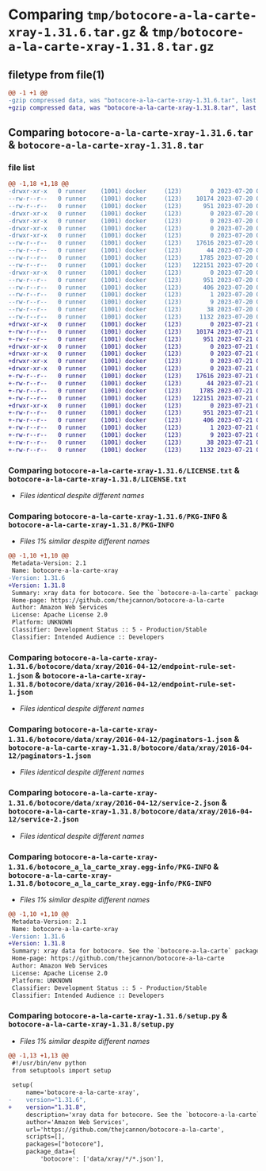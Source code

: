 # Comparing `tmp/botocore-a-la-carte-xray-1.31.6.tar.gz` & `tmp/botocore-a-la-carte-xray-1.31.8.tar.gz`

## filetype from file(1)

```diff
@@ -1 +1 @@
-gzip compressed data, was "botocore-a-la-carte-xray-1.31.6.tar", last modified: Thu Jul 20 01:20:49 2023, max compression
+gzip compressed data, was "botocore-a-la-carte-xray-1.31.8.tar", last modified: Fri Jul 21 01:22:00 2023, max compression
```

## Comparing `botocore-a-la-carte-xray-1.31.6.tar` & `botocore-a-la-carte-xray-1.31.8.tar`

### file list

```diff
@@ -1,18 +1,18 @@
-drwxr-xr-x   0 runner    (1001) docker     (123)        0 2023-07-20 01:20:49.750949 botocore-a-la-carte-xray-1.31.6/
--rw-r--r--   0 runner    (1001) docker     (123)    10174 2023-07-20 01:20:49.000000 botocore-a-la-carte-xray-1.31.6/LICENSE.txt
--rw-r--r--   0 runner    (1001) docker     (123)      951 2023-07-20 01:20:49.750949 botocore-a-la-carte-xray-1.31.6/PKG-INFO
-drwxr-xr-x   0 runner    (1001) docker     (123)        0 2023-07-20 01:20:49.750949 botocore-a-la-carte-xray-1.31.6/botocore/
-drwxr-xr-x   0 runner    (1001) docker     (123)        0 2023-07-20 01:20:49.750949 botocore-a-la-carte-xray-1.31.6/botocore/data/
-drwxr-xr-x   0 runner    (1001) docker     (123)        0 2023-07-20 01:20:49.750949 botocore-a-la-carte-xray-1.31.6/botocore/data/xray/
-drwxr-xr-x   0 runner    (1001) docker     (123)        0 2023-07-20 01:20:49.750949 botocore-a-la-carte-xray-1.31.6/botocore/data/xray/2016-04-12/
--rw-r--r--   0 runner    (1001) docker     (123)    17616 2023-07-20 01:19:55.000000 botocore-a-la-carte-xray-1.31.6/botocore/data/xray/2016-04-12/endpoint-rule-set-1.json
--rw-r--r--   0 runner    (1001) docker     (123)       44 2023-07-20 01:19:55.000000 botocore-a-la-carte-xray-1.31.6/botocore/data/xray/2016-04-12/examples-1.json
--rw-r--r--   0 runner    (1001) docker     (123)     1785 2023-07-20 01:19:55.000000 botocore-a-la-carte-xray-1.31.6/botocore/data/xray/2016-04-12/paginators-1.json
--rw-r--r--   0 runner    (1001) docker     (123)   122151 2023-07-20 01:19:55.000000 botocore-a-la-carte-xray-1.31.6/botocore/data/xray/2016-04-12/service-2.json
-drwxr-xr-x   0 runner    (1001) docker     (123)        0 2023-07-20 01:20:49.750949 botocore-a-la-carte-xray-1.31.6/botocore_a_la_carte_xray.egg-info/
--rw-r--r--   0 runner    (1001) docker     (123)      951 2023-07-20 01:20:49.000000 botocore-a-la-carte-xray-1.31.6/botocore_a_la_carte_xray.egg-info/PKG-INFO
--rw-r--r--   0 runner    (1001) docker     (123)      406 2023-07-20 01:20:49.000000 botocore-a-la-carte-xray-1.31.6/botocore_a_la_carte_xray.egg-info/SOURCES.txt
--rw-r--r--   0 runner    (1001) docker     (123)        1 2023-07-20 01:20:49.000000 botocore-a-la-carte-xray-1.31.6/botocore_a_la_carte_xray.egg-info/dependency_links.txt
--rw-r--r--   0 runner    (1001) docker     (123)        9 2023-07-20 01:20:49.000000 botocore-a-la-carte-xray-1.31.6/botocore_a_la_carte_xray.egg-info/top_level.txt
--rw-r--r--   0 runner    (1001) docker     (123)       38 2023-07-20 01:20:49.750949 botocore-a-la-carte-xray-1.31.6/setup.cfg
--rw-r--r--   0 runner    (1001) docker     (123)     1132 2023-07-20 01:20:49.000000 botocore-a-la-carte-xray-1.31.6/setup.py
+drwxr-xr-x   0 runner    (1001) docker     (123)        0 2023-07-21 01:22:00.583637 botocore-a-la-carte-xray-1.31.8/
+-rw-r--r--   0 runner    (1001) docker     (123)    10174 2023-07-21 01:22:00.000000 botocore-a-la-carte-xray-1.31.8/LICENSE.txt
+-rw-r--r--   0 runner    (1001) docker     (123)      951 2023-07-21 01:22:00.583637 botocore-a-la-carte-xray-1.31.8/PKG-INFO
+drwxr-xr-x   0 runner    (1001) docker     (123)        0 2023-07-21 01:22:00.583637 botocore-a-la-carte-xray-1.31.8/botocore/
+drwxr-xr-x   0 runner    (1001) docker     (123)        0 2023-07-21 01:22:00.583637 botocore-a-la-carte-xray-1.31.8/botocore/data/
+drwxr-xr-x   0 runner    (1001) docker     (123)        0 2023-07-21 01:22:00.583637 botocore-a-la-carte-xray-1.31.8/botocore/data/xray/
+drwxr-xr-x   0 runner    (1001) docker     (123)        0 2023-07-21 01:22:00.583637 botocore-a-la-carte-xray-1.31.8/botocore/data/xray/2016-04-12/
+-rw-r--r--   0 runner    (1001) docker     (123)    17616 2023-07-21 01:21:06.000000 botocore-a-la-carte-xray-1.31.8/botocore/data/xray/2016-04-12/endpoint-rule-set-1.json
+-rw-r--r--   0 runner    (1001) docker     (123)       44 2023-07-21 01:21:06.000000 botocore-a-la-carte-xray-1.31.8/botocore/data/xray/2016-04-12/examples-1.json
+-rw-r--r--   0 runner    (1001) docker     (123)     1785 2023-07-21 01:21:06.000000 botocore-a-la-carte-xray-1.31.8/botocore/data/xray/2016-04-12/paginators-1.json
+-rw-r--r--   0 runner    (1001) docker     (123)   122151 2023-07-21 01:21:06.000000 botocore-a-la-carte-xray-1.31.8/botocore/data/xray/2016-04-12/service-2.json
+drwxr-xr-x   0 runner    (1001) docker     (123)        0 2023-07-21 01:22:00.583637 botocore-a-la-carte-xray-1.31.8/botocore_a_la_carte_xray.egg-info/
+-rw-r--r--   0 runner    (1001) docker     (123)      951 2023-07-21 01:22:00.000000 botocore-a-la-carte-xray-1.31.8/botocore_a_la_carte_xray.egg-info/PKG-INFO
+-rw-r--r--   0 runner    (1001) docker     (123)      406 2023-07-21 01:22:00.000000 botocore-a-la-carte-xray-1.31.8/botocore_a_la_carte_xray.egg-info/SOURCES.txt
+-rw-r--r--   0 runner    (1001) docker     (123)        1 2023-07-21 01:22:00.000000 botocore-a-la-carte-xray-1.31.8/botocore_a_la_carte_xray.egg-info/dependency_links.txt
+-rw-r--r--   0 runner    (1001) docker     (123)        9 2023-07-21 01:22:00.000000 botocore-a-la-carte-xray-1.31.8/botocore_a_la_carte_xray.egg-info/top_level.txt
+-rw-r--r--   0 runner    (1001) docker     (123)       38 2023-07-21 01:22:00.583637 botocore-a-la-carte-xray-1.31.8/setup.cfg
+-rw-r--r--   0 runner    (1001) docker     (123)     1132 2023-07-21 01:22:00.000000 botocore-a-la-carte-xray-1.31.8/setup.py
```

### Comparing `botocore-a-la-carte-xray-1.31.6/LICENSE.txt` & `botocore-a-la-carte-xray-1.31.8/LICENSE.txt`

 * *Files identical despite different names*

### Comparing `botocore-a-la-carte-xray-1.31.6/PKG-INFO` & `botocore-a-la-carte-xray-1.31.8/PKG-INFO`

 * *Files 1% similar despite different names*

```diff
@@ -1,10 +1,10 @@
 Metadata-Version: 2.1
 Name: botocore-a-la-carte-xray
-Version: 1.31.6
+Version: 1.31.8
 Summary: xray data for botocore. See the `botocore-a-la-carte` package for more info.
 Home-page: https://github.com/thejcannon/botocore-a-la-carte
 Author: Amazon Web Services
 License: Apache License 2.0
 Platform: UNKNOWN
 Classifier: Development Status :: 5 - Production/Stable
 Classifier: Intended Audience :: Developers
```

### Comparing `botocore-a-la-carte-xray-1.31.6/botocore/data/xray/2016-04-12/endpoint-rule-set-1.json` & `botocore-a-la-carte-xray-1.31.8/botocore/data/xray/2016-04-12/endpoint-rule-set-1.json`

 * *Files identical despite different names*

### Comparing `botocore-a-la-carte-xray-1.31.6/botocore/data/xray/2016-04-12/paginators-1.json` & `botocore-a-la-carte-xray-1.31.8/botocore/data/xray/2016-04-12/paginators-1.json`

 * *Files identical despite different names*

### Comparing `botocore-a-la-carte-xray-1.31.6/botocore/data/xray/2016-04-12/service-2.json` & `botocore-a-la-carte-xray-1.31.8/botocore/data/xray/2016-04-12/service-2.json`

 * *Files identical despite different names*

### Comparing `botocore-a-la-carte-xray-1.31.6/botocore_a_la_carte_xray.egg-info/PKG-INFO` & `botocore-a-la-carte-xray-1.31.8/botocore_a_la_carte_xray.egg-info/PKG-INFO`

 * *Files 1% similar despite different names*

```diff
@@ -1,10 +1,10 @@
 Metadata-Version: 2.1
 Name: botocore-a-la-carte-xray
-Version: 1.31.6
+Version: 1.31.8
 Summary: xray data for botocore. See the `botocore-a-la-carte` package for more info.
 Home-page: https://github.com/thejcannon/botocore-a-la-carte
 Author: Amazon Web Services
 License: Apache License 2.0
 Platform: UNKNOWN
 Classifier: Development Status :: 5 - Production/Stable
 Classifier: Intended Audience :: Developers
```

### Comparing `botocore-a-la-carte-xray-1.31.6/setup.py` & `botocore-a-la-carte-xray-1.31.8/setup.py`

 * *Files 1% similar despite different names*

```diff
@@ -1,13 +1,13 @@
 #!/usr/bin/env python
 from setuptools import setup
 
 setup(
     name='botocore-a-la-carte-xray',
-    version="1.31.6",
+    version="1.31.8",
     description='xray data for botocore. See the `botocore-a-la-carte` package for more info.',
     author='Amazon Web Services',
     url='https://github.com/thejcannon/botocore-a-la-carte',
     scripts=[],
     packages=["botocore"],
     package_data={
         'botocore': ['data/xray/*/*.json'],
```

